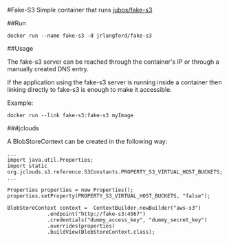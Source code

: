 #Fake-S3
Simple container that runs [jubos/fake-s3](https://github.com/jubos/fake-s3)

##Run
```
docker run --name fake-s3 -d jrlangford/fake-s3
```

##Usage

The fake-s3 server can be reached through the container's IP or through a 
manually created DNS entry.

If the application using the fake-s3 server is running inside a container then
linking directly to fake-s3 is enough to make it accessible.

Example:
```
docker run --link fake-s3:fake-s3 myImage
```

###jclouds

A BlobStoreContext can be created in the following way:

```
...
import java.util.Properties;                                                                                                                                                                                                                  
import static org.jclouds.s3.reference.S3Constants.PROPERTY_S3_VIRTUAL_HOST_BUCKETS;
...

Properties properties = new Properties();                                                                                                                                                                                         
properties.setProperty(PROPERTY_S3_VIRTUAL_HOST_BUCKETS, "false");                                                                                                                                                                
																											      
BlobStoreContext context =  ContextBuilder.newBuilder("aws-s3")                                                                                                                                                                         
			 .endpoint("http://fake-s3:4567")                                                                                                                                                                     
			 .credentials("dummy_access_key", "dummy_secret_key")                                                                                                                                                 
			 .overrides(properties)                                                                                                                                                                               
			 .buildView(BlobStoreContext.class);
```
